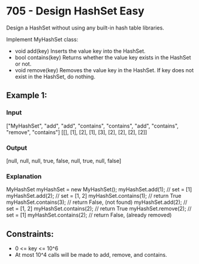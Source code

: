# 705 - Design HashSet Easy

Design a HashSet without using any built-in hash table libraries.

Implement MyHashSet class:

- void add(key) Inserts the value key into the HashSet.
- bool contains(key) Returns whether the value key exists in the HashSet or not.
- void remove(key) Removes the value key in the HashSet. If key does not exist in the HashSet, do nothing.

## Example 1:

### Input
["MyHashSet", "add", "add", "contains", "contains", "add", "contains", "remove", "contains"]
[[], [1], [2], [1], [3], [2], [2], [2], [2]]

### Output
[null, null, null, true, false, null, true, null, false]

### Explanation
MyHashSet myHashSet = new MyHashSet();
myHashSet.add(1);      // set = [1]
myHashSet.add(2);      // set = [1, 2]
myHashSet.contains(1); // return True
myHashSet.contains(3); // return False, (not found)
myHashSet.add(2);      // set = [1, 2]
myHashSet.contains(2); // return True
myHashSet.remove(2);   // set = [1]
myHashSet.contains(2); // return False, (already removed)

## Constraints:

- 0 <= key <= 10^6
- At most 10^4 calls will be made to add, remove, and contains.

